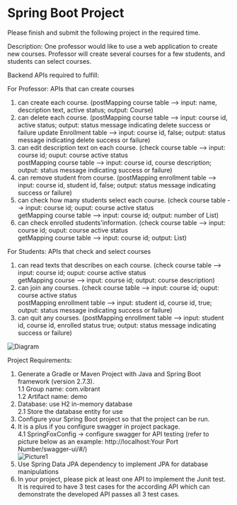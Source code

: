 # Spring Boot Project

Please finish and submit the following project in the required time.

Description:
One professor would like to use a web application to create new courses.
Professor will create several courses for a few students, and students can select courses.

Backend APIs required to fulfill:  

For Professor: APIs that can create courses  
1. can create each course. (postMapping course table --> input: name, description text, active status; output: Course)  
2. can delete each course. (postMapping course table --> input: course id, active status; output: status message indicating delete success or failure    	                                          update Enrollment table --> input: course id, false; output: status message indicating delete success or failure)  
3. can edit description text on each course. (check course table --> input: course id; ouput: course active status    
	                                    postMapping course table --> input: course id, course description; output: status message indicating success or failure)    
4. can remove student from course. (postMapping enrollment table --> input: course id, student id, false; output: status message indicating success or failure)  
5. can check how many students select each course. (check course table --> input: course id; ouput: course active status  
                                                   getMapping course table --> input: course id; output: number of List<Student>)   
6. can check enrolled students'information. (check course table --> input: course id; ouput: course active status  
                                            getMapping course table --> input: course id; output: List<Student>)     

For Students: APIs that check and select courses  
1. can read texts that describes on each course. (check course table --> input: course id; ouput: course active status  
                                                 getMapping course --> input: course id; output: course description)  
2. can join any courses. (check course table --> input: course id; ouput: course active status  
                         postMapping enrollment table --> input: student id, course id, true; output: status message indicating success or failure)   
3. can quit any courses. (postMapping enrollment table --> input: student id, course id, enrolled status true; output: status message indicating success or failure)  

![Diagram](https://user-images.githubusercontent.com/112025981/188248437-efc8a985-6144-4fcb-a3fa-c570f3081f82.svg)

Project Requirements:
1. Generate a Gradle or Maven Project with Java and Spring Boot framework (version 2.7.3).  
  1.1 Group name: com.vibrant    
  1.2 Artifact name: demo    
2. Database: use H2 in-memory database    
  2.1 Store the database entity for use  
3. Configure your Spring Boot project so that the project can be run.  
4. It is a plus if you configure swagger in project package.      
  4.1 SpringFoxConfig → configure swagger for API testing (refer to picture below as an example:   http://localhost:Your Port Number/swagger-ui/#/)    
  ![Picture1](https://user-images.githubusercontent.com/112025981/188246311-e6abaa18-153e-4f18-ad40-e8b182555a23.svg)  
5. Use Spring Data JPA dependency to implement JPA for database manipulations     
6. In your project, please pick at least one API to implement the Junit test. It is required to have 3 test cases for the according API which can demonstrate the developed API passes all 3 test cases.  
